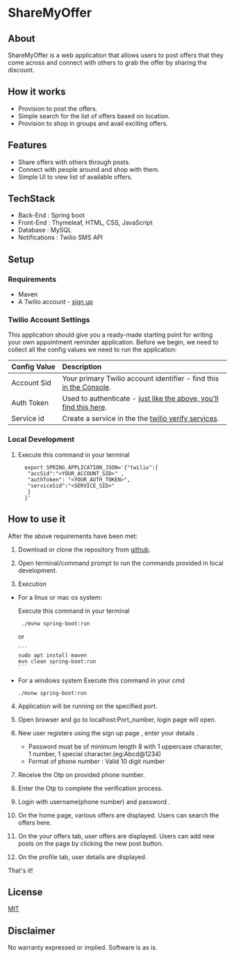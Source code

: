 # ShareMyOffer


## About

ShareMyOffer is a web application that allows users to post offers that they come across and connect with others to grab the offer by sharing the discount.



## How it works

- Provision to post the offers.
- Simple search for the list of offers based on location.
- Provision to shop in groups and avail exciting offers.



## Features

- Share offers with others through posts.
- Connect with people around and shop with them.
- Simple UI to view list of available offers.



## TechStack 

- Back-End : Spring boot
- Front-End : Thymeleaf, HTML, CSS, JavaScript
- Database : MySQL
- Notifications : Twilio SMS API


## Setup
### Requirements
 - Maven
 - A Twilio account - [sign up](https://www.twilio.com/try-twilio)


### Twilio Account Settings

This application should give you a ready-made starting point for writing your
own appointment reminder application. Before we begin, we need to collect
all the config values we need to run the application:

| Config&nbsp;Value | Description                                                                                                                                                  |
| :---------------- | :----------------------------------------------------------------------------------------------------------------------------------------------------------- |
| Account&nbsp;Sid  | Your primary Twilio account identifier - find this [in the Console](https://www.twilio.com/console).                                                         |
| Auth&nbsp;Token   | Used to authenticate - [just like the above, you'll find this here](https://www.twilio.com/console).                                                         |
| Service id		| Create a service in the the [twilio verify services](https://www.twilio.com/console/verify/services). |

### Local Development


1. Execute this command in your terminal 
    ```
      export SPRING_APPLICATION_JSON='{"twilio":{
       "accSid":"<YOUR_ACCOUNT_SID>" ,
       "authToken": "<YOUR_AUTH_TOKEN>",
       "serviceSid":"<SERVICE_SID>" 
       }
      }'
      ```



## How to use it 

After the above requirements have been met:

1. Download or clone the repository from [github](https://github.com/NeerajaGoli/ShareMyOffer).

2. Open terminal/command prompt to run the commands provided in local development.

3. Execution
- For a linux or mac os system:
    
     Execute this command in your terminal 
    ``` 
     ./mvnw spring-boot:run
    ``` 
    or
      
      ```
      sudo apt install maven
      mvn clean spring-boot:run
      ```
   
- For a windows system 
   Execute this command in your cmd
    
    ``` 
    ./mvnw spring-boot:run
    ```
    
4. Application will be running on the specified port.
 
5. Open browser and go to localhost:Port_number, login page will open.

6. New user registers using the sign up page , enter your details .
   
   - Password must be of minimum length 8 with 1 uppercase character, 1 number, 1 special character.(eg:Abcd@1234)
   - Format of phone number : Valid 10 digit number
7. Receive the Otp on provided phone number.
8. Enter the Otp to complete the verification process.
9. Login with username(phone number) and password .
10. On the home page, various offers are displayed. Users can search the offers here.
11. On the your offers tab, user offers are displayed. Users can add new posts on the page by clicking the new post button.
12. On the profile tab, user details are displayed.

 

That's it!

## License

[MIT](http://www.opensource.org/licenses/mit-license.html)

## Disclaimer

No warranty expressed or implied. Software is as is.









 
